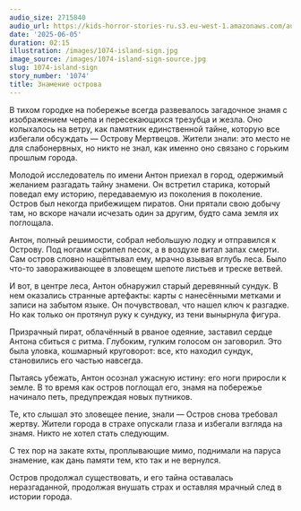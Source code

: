 ```yaml
---
audio_size: 2715840
audio_url: https://kids-horror-stories-ru.s3.eu-west-1.amazonaws.com/audio/1074-island-sign.mp3
date: '2025-06-05'
duration: 02:15
illustration: /images/1074-island-sign.jpg
image_source: /images/1074-island-sign-source.jpg
slug: 1074-island-sign
story_number: '1074'
title: Знамение острова
---
```


В тихом городке на побережье всегда развевалось загадочное знамя с изображением черепа и пересекающихся трезубца и жезла. Оно колыхалось на ветру, как памятник единственной тайне, которую все избегали обсуждать — Острову Мертвецов. Жители знали: это место не для слабонервных, но никто не знал, как именно оно связано с горьким прошлым города.

Молодой исследователь по имени Антон приехал в город, одержимый желанием разгадать тайну знамени. Он встретил старика, который поведал ему историю, передаваемую из поколения в поколение. Остров был некогда прибежищем пиратов. Они прятали свою добычу там, но вскоре начали исчезать один за другим, будто сама земля их поглощала.

Антон, полный решимости, собрал небольшую лодку и отправился к Острову. Под ногами скрипел песок, а в воздухе витал запах смерти. Сам остров словно нашёптывал ему, мрачно взывая вглубь леса. Было что-то завораживающее в зловещем шепоте листьев и треске ветвей.

И вот, в центре леса, Антон обнаружил старый деревянный сундук. В нем оказались странные артефакты: карты с нанесёнными метками и записи на забытом языке. Он почувствовал, что нашел ключ к разгадке. Но как только он протянул руку к сундуку, из тени вынырнула фигура.

Призрачный пират, облачённый в рваное одеяние, заставил сердце Антона сбиться с ритма. Глубоким, гулким голосом он заговорил. Это была уловка, кошмарный круговорот: все, кто находил сундук, становились его частью навсегда.

Пытаясь убежать, Антон осознал ужасную истину: его ноги приросли к земле. В то время как остров поглощал его, знамя на побережье начинало петь, предупреждая новых путников.

Те, кто слышал это зловещее пение, знали — Остров снова требовал жертву. Жители города в страхе опускали глаза и избегали взгляда на знамя. Никто не хотел стать следующим.

С тех пор на закате яхты, проплывающие мимо, поднимали на паруса знамение, как дань памяти тем, кто так и не вернулся.

Остров продолжал существовать, и его тайна оставалась неразгаданной, продолжая внушать страх и оставляя мрачный след в истории города.